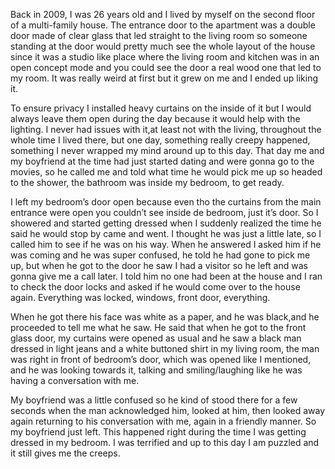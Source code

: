 Back in 2009, I was 26 years old and I lived by myself on the second floor of a multi-family house. The entrance door to the apartment was a double door made of clear glass that led straight to the living room so someone standing at the door would pretty much see the whole layout of the house since it was a studio like place where the living room and kitchen was in an open concept mode and you could see the door a real wood one that led to my room. It was really weird at first but it grew on me and I ended up liking it. 

To ensure privacy I installed heavy curtains on the inside of it but I would always leave them open during the day because it would help with the lighting. I never had issues with it,at least not with the living, throughout the whole time I lived there, but one day, something really creepy happened, something I never wrapped my mind around up to this day. That day me and my boyfriend at the time had just started dating and were gonna go to the movies, so he called me and told what time he would pick me up so headed to the shower, the bathroom was inside my bedroom, to get ready. 

I left my bedroom’s door open because  even tho the curtains from the main entrance were open  you couldn’t see inside de bedroom, just it’s door. So I showered and started getting dressed when I suddenly realized the time he said he would stop by came and went. I thought he was just a little late, so I called him to see if he was on his way. When he answered I asked him if he was coming and he was super confused, he told he had gone to pick me up, but when he got to the door he saw I had a visitor so he left and was gonna give me a call later. I told him no one had been at the house and I ran to check the door locks and asked if he would come over to the house again. Everything was locked, windows, front door, everything. 

When he got there his face was white as a paper, and he was black,and he proceeded to tell me what he saw. He said that when he got to the front glass door, my curtains were opened as usual and he saw a black man dressed in light jeans and a white buttoned shirt in my living room, the man was right in front of bedroom’s door, which was opened like I mentioned, and he was looking towards it, talking and smiling/laughing like he was having a conversation with me. 

My boyfriend was a little confused so he kind of stood there for a few seconds when the man acknowledged him, looked at him, then looked away again returning to his conversation with me, again in a friendly manner. So my boyfriend just left. This happened right during the time I was getting dressed in my bedroom. I was terrified and up to this day I am puzzled and it still gives me the creeps.
